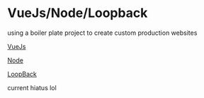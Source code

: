 # VueJs/Node/Loopback
using a boiler plate project to create custom production websites

[VueJs](https://vuejs.org/v2/guide/)

[Node](https://nodejs.org/en/docs/)

[LoopBack](https://github.com/strongloop/loopback.io/tree/gh-pages/pages)

current hiatus lol
